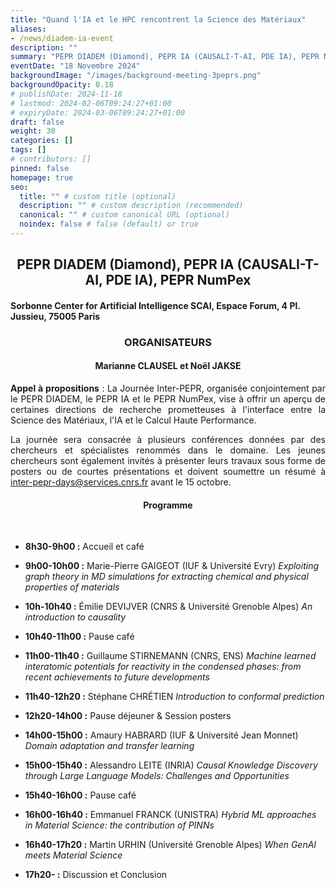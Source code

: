 ```yaml
---
title: "Quand l'IA et le HPC rencontrent la Science des Matériaux"
aliases:
- /news/diadem-ia-event
description: ""
summary: "PEPR DIADEM (Diamond), PEPR IA (CAUSALI-T-AI, PDE IA), PEPR NumPex"
eventDate: "18 Novembre 2024"
backgroundImage: "/images/background-meeting-3peprs.png"
backgroundOpacity: 0.18
# publishDate: 2024-11-18
# lastmod: 2024-02-06T09:24:27+01:00
# expiryDate: 2024-03-06T09:24:27+01:00
draft: false
weight: 30
categories: []
tags: []
# contributors: []
pinned: false
homepage: true
seo:
  title: "" # custom title (optional)
  description: "" # custom description (recommended)
  canonical: "" # custom canonical URL (optional)
  noindex: false # false (default) or true
---
```


<div align="center">

## PEPR DIADEM (Diamond), PEPR IA (CAUSALI-T-AI, PDE IA), PEPR NumPex

</div>

#### Sorbonne Center for Artificial Intelligence SCAI, Espace Forum, 4 Pl. Jussieu, 75005 Paris

<div align="center">

### ORGANISATEURS

#### Marianne CLAUSEL et Noël JAKSE

</div>

<div align="justify">

**Appel à propositions** : La Journée Inter-PEPR, organisée conjointement par le PEPR DIADEM, le PEPR IA et le PEPR NumPex, vise à offrir un aperçu de certaines directions de recherche prometteuses à l'interface entre la Science des Matériaux, l'IA et le Calcul Haute Performance.

La journée sera consacrée à plusieurs conférences données par des chercheurs et spécialistes renommés dans le domaine. Les jeunes chercheurs sont également invités à présenter leurs travaux sous forme de posters ou de courtes présentations et doivent soumettre un résumé à <a href="mailto:inter-pepr-days@services.cnrs.fr">inter-pepr-days@services.cnrs.fr</a> avant le 15 octobre.

</div>

<div align="center">

#### Programme

</div>

<br/>

- **8h30-9h00 :** Accueil et café

- **9h00-10h00 :** Marie-Pierre GAIGEOT (IUF & Université Evry) *Exploiting graph theory in MD simulations for extracting chemical and physical properties of materials*
- **10h-10h40 :** Émilie DEVIJVER (CNRS & Université Grenoble Alpes) *An introduction to causality*

- **10h40-11h00 :** Pause café

- **11h00-11h40 :** Guillaume STIRNEMANN (CNRS, ENS) *Machine learned interatomic potentials for reactivity in the condensed phases: from recent achievements to future developments*
- **11h40-12h20 :** Stéphane CHRÉTIEN *Introduction to conformal prediction*

- **12h20-14h00 :** Pause déjeuner & Session posters

- **14h00-15h00 :** Amaury HABRARD (IUF & Université Jean Monnet) *Domain adaptation and transfer learning*
- **15h00-15h40 :** Alessandro LEITE (INRIA) *Causal Knowledge Discovery through Large Language Models: Challenges and Opportunities*

- **15h40-16h00 :** Pause café

- **16h00-16h40 :** Emmanuel FRANCK (UNISTRA) *Hybrid ML approaches in Material Science: the contribution of PINNs*
- **16h40-17h20 :** Martin URHIN  (Université Grenoble Alpes) *When GenAI meets Material Science*
- **17h20- :** Discussion et Conclusion

<br/>
